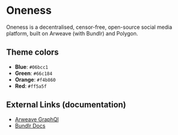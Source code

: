 # Oneness

Oneness is a decentralised, censor-free, open-source social media platform, built on Arweave (with Bundlr) and Polygon.

## Theme colors
- **Blue**: `#06bcc1`
- **Green**: `#66c184`
- **Orange**: `#f4b860`
- **Red**: `#ff5a5f`

## External Links (documentation)
- [Arweave GraphQl](https://gql-guide.vercel.app/)
- [Bundlr Docs](https://docs.bundlr.network/docs/overview)